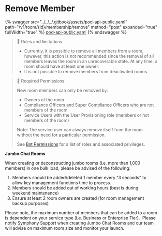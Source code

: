 # Remove Member

{% swagger src="../../../.gitbook/assets/pod-api-public.yaml" path="/v1/room/{id}/membership/remove" method="post" expanded="true" fullWidth="true" %}
[pod-api-public.yaml](../../../.gitbook/assets/pod-api-public.yaml)
{% endswagger %}

> 🚧 Rules and limitations
>
> * Currently, it is possible to remove all members from a room, however, this action is not recommended since the removal of all members leaves the room in an unrecoverable state. At any time, a room should have at least one owner.
> * It is not possible to remove members from deactivated rooms.

> 🚧 Required Permissions
>
> New room members can only be removed by:
>
> * Owners of the room
> * Compliance Officers and Super Compliance Officers who are not members of the room
> * Service Users with the User Provisioning role (members or not members of the room)
>
> Note: The service user can always remove itself from the room without the need for a particular permission.
>
> See [Bot Permissions](https://docs.developers.symphony.com/building-bots-on-symphony/configuration/bot-permissions) for a list of roles and associated privileges.

**Jumbo Chat Rooms**

When creating or deconstructing jumbo rooms (i.e. more than 1,000 members) in one bulk load, please be advised of the following:

1. Members should be added/deleted 1 member every "3 seconds" to allow key management functions time to process.
2. Members should be added out of working hours (best is during weekend maintenance)
3. Ensure at least 2 room owners are created (for room management backup purposes)

Please note, the maximum number of members that can be added to a room is dependent on your service type (i.e. Business or Enterprise Tier). ​ Please notify Symphony Support when creating Jumbo Chat Rooms and our team will advise on maximum room size and monitor your launch.
